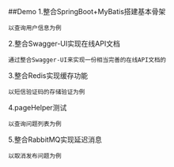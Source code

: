 ##Demo
1.整合SpringBoot+MyBatis搭建基本骨架

```以查询用户信息为例```

2.整合Swagger-UI实现在线API文档

```通过整合Swagger-UI来实现一份相当完善的在线API文档的```

3.整合Redis实现缓存功能

```以短信验证码的存储验证为例```

4.pageHelper测试

```以查询问题列表为例```

5.整合RabbitMQ实现延迟消息

```以取消发布问题为例```